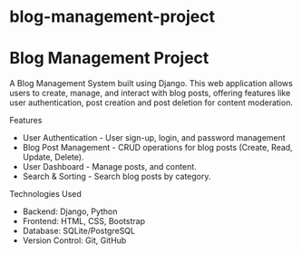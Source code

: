 # blog-management-project
# Blog Management Project

A Blog Management System built using Django. This web application allows users to create, manage, and interact with blog posts, offering features like user authentication, post creation and post deletion for content moderation.

Features
- User Authentication - User sign-up, login, and password management
- Blog Post Management - CRUD operations for blog posts (Create, Read, Update, Delete).
- User Dashboard - Manage posts, and content.
- Search & Sorting - Search blog posts by category.

Technologies Used
- Backend: Django, Python
- Frontend: HTML, CSS, Bootstrap
- Database: SQLite/PostgreSQL
- Version Control: Git, GitHub
